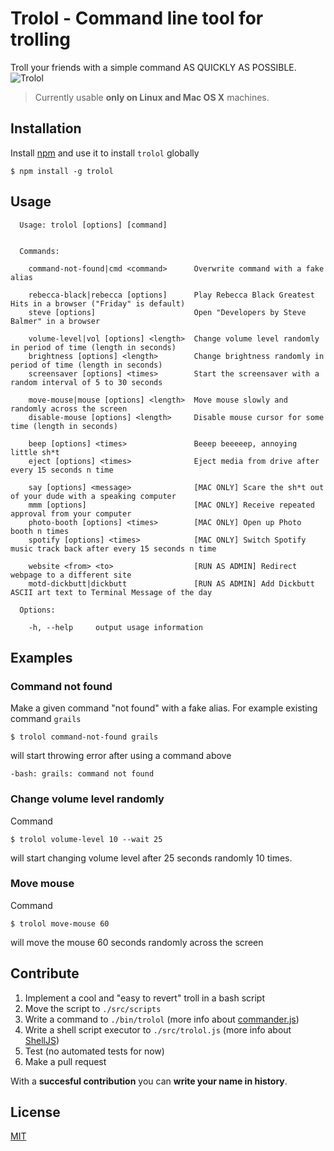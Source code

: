 # Trolol - Command line tool for trolling

Troll your friends with a simple command AS QUICKLY AS POSSIBLE.
![Trolol](https://media.giphy.com/media/4dLgdkQM2kfCg/giphy.gif)

> Currently usable **only on Linux and Mac OS X** machines.

## Installation

Install [npm](http://blog.npmjs.org/post/85484771375/how-to-install-npm) and use it to install `trolol` globally

```
$ npm install -g trolol
```

## Usage

```
  Usage: trolol [options] [command]


  Commands:

    command-not-found|cmd <command>      Overwrite command with a fake alias

    rebecca-black|rebecca [options]      Play Rebecca Black Greatest Hits in a browser ("Friday" is default)
    steve [options]                      Open "Developers by Steve Balmer" in a browser

    volume-level|vol [options] <length>  Change volume level randomly in period of time (length in seconds)
    brightness [options] <length>        Change brightness randomly in period of time (length in seconds)
    screensaver [options] <times>        Start the screensaver with a random interval of 5 to 30 seconds

    move-mouse|mouse [options] <length>  Move mouse slowly and randomly across the screen
    disable-mouse [options] <length>     Disable mouse cursor for some time (length in seconds)

    beep [options] <times>               Beeep beeeeep, annoying little sh*t
    eject [options] <times>              Eject media from drive after every 15 seconds n time

    say [options] <message>              [MAC ONLY] Scare the sh*t out of your dude with a speaking computer
    mmm [options]                        [MAC ONLY] Receive repeated approval from your computer
    photo-booth [options] <times>        [MAC ONLY] Open up Photo booth n times
    spotify [options] <times>            [MAC ONLY] Switch Spotify music track back after every 15 seconds n time

    website <from> <to>                  [RUN AS ADMIN] Redirect webpage to a different site
    motd-dickbutt|dickbutt               [RUN AS ADMIN] Add Dickbutt ASCII art text to Terminal Message of the day

  Options:

    -h, --help     output usage information
```

## Examples

### Command not found

Make a given command "not found" with a fake alias. For example existing command `grails`

```
$ trolol command-not-found grails
```

will start throwing error after using a command above

```
-bash: grails: command not found
```

### Change volume level randomly

Command

```
$ trolol volume-level 10 --wait 25
```

will start changing volume level after 25 seconds randomly 10 times.

### Move mouse

Command

```
$ trolol move-mouse 60
```

will move the mouse 60 seconds randomly across the screen

## Contribute

1. Implement a cool and "easy to revert" troll in a bash script
2. Move the script to `./src/scripts`
3. Write a command to `./bin/trolol` (more info about [commander.js](https://github.com/tj/commander.js))
4. Write a shell script executor to `./src/trolol.js` (more info about [ShellJS](https://github.com/shelljs/shelljs))
5. Test (no automated tests for now)
6. Make a pull request

With a **succesful contribution** you can **write your name in history**.

## License

[MIT](//github.com/ukupat/trolol/blob/master/LICENSE)
